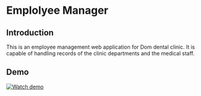 # Emplolyee Manager

## Introduction
This is an employee management web application for Dom dental clinic. It is capable of handling records of the clinic departments and the medical staff.

## Demo
[![Watch demo](assets/Dom-demo.gif)](https://youtu.be/3vN5n-XvmmM)